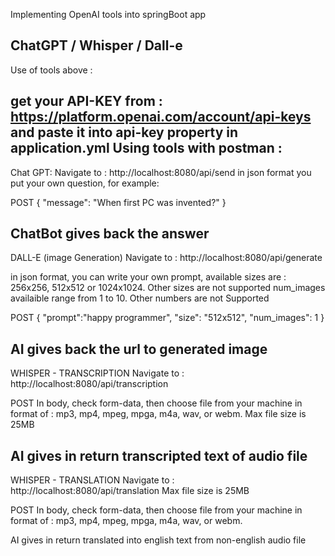 Implementing OpenAI tools into springBoot app

ChatGPT / Whisper / Dall-e
----------------------------------------------------------------------------------------------------------------------------------

Use of tools above :

get your API-KEY from : https://platform.openai.com/account/api-keys and paste it into api-key property in application.yml
Using tools with postman :
----------------------------------------------------------------------------------------------------------------------------------

Chat GPT: Navigate to : http://localhost:8080/api/send in json format you put your own question, for example:

POST { "message": "When first PC was invented?" }

ChatBot gives back the answer
----------------------------------------------------------------------------------------------------------------------------------

DALL-E (image Generation) Navigate to : http://localhost:8080/api/generate

in json format, you can write your own prompt, available sizes are : 256x256, 512x512 or 1024x1024. Other sizes are not supported num_images availaible range from 1 to 10. Other numbers are not Supported

POST { "prompt":"happy programmer", "size": "512x512", "num_images": 1 }

AI gives back the url to generated image
----------------------------------------------------------------------------------------------------------------------------------

WHISPER - TRANSCRIPTION Navigate to : http://localhost:8080/api/transcription

POST In body, check form-data, then choose file from your machine in format of : mp3, mp4, mpeg, mpga, m4a, wav, or webm.
Max file size is 25MB

AI gives in return transcripted text of audio file
----------------------------------------------------------------------------------------------------------------------------------

WHISPER - TRANSLATION Navigate to : http://localhost:8080/api/translation
Max file size is 25MB

POST In body, check form-data, then choose file from your machine in format of : mp3, mp4, mpeg, mpga, m4a, wav, or webm.

AI gives in return translated into english text from non-english audio file
